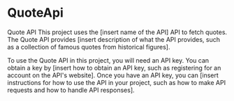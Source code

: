 # QuoteApi
Quote API
This project uses the [insert name of the API] API to fetch quotes. The Quote API provides [insert description of what the API provides, such as a collection of famous quotes from historical figures].

To use the Quote API in this project, you will need an API key. You can obtain a key by [insert how to obtain an API key, such as registering for an account on the API's website]. Once you have an API key, you can [insert instructions for how to use the API in your project, such as how to make API requests and how to handle API responses].
